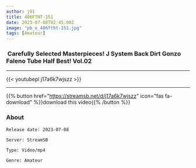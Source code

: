```yaml
---
author: j91
title: 406FTHT-151
date: 2023-07-08T02:45:00Z
image: "pb_e_406ftht-151.jpg"
tags: [Amateur]
---
```


###  Carefully Selected Masterpieces! J System Back Dirt Gonzo Faleno Tube Half Best! Vol.02
___

{{< youtubepl j17a6k7wjszz >}}
___

{{% button href="https://streamsb.net/d/j17a6k7wjszz" icon="fas fa-download" %}}download this video{{% /button %}}
### About

`Release date: 2023-07-08`

`Server: StreamSB`

`Type: Video/mp4`

`Genre:	Amateur`